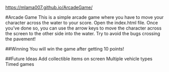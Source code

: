https://mlama007.github.io/ArcadeGame/

#Arcade Game
This is a simple arcade game where you have to move your character across the water to your score.
Open the index.html file. 
Once you’ve done so, you can use the arrow keys to move the character across the screen to the other side into the water. 
Try to avoid the bugs crossing the pavement!

##Winning
You will win the game after getting 10 points!

##Future Ideas
Add collectible items on screen
Multiple vehicle types
Timed games
